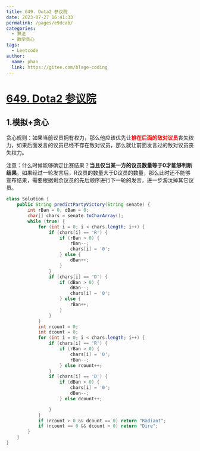 ```yaml
---
title: 649. Dota2 参议院
date: 2023-07-27 16:41:33
permalink: /pages/e9dcab/
categories:
  - 算法
  - 数学贪心
tags:
  - Leetcode
author: 
  name: phan
  link: https://gitee.com/blage-coding
---
```

# [649. Dota2 参议院](https://leetcode.cn/problems/dota2-senate/)

## 1.模拟+贪心

贪心规则：如果当前议员拥有权力，那么他应该优先让<font color="red">**排在后面的敌对议员**</font>丧失权力，如果后面发言的议员已经不存在敌对议员，那么就让前面发言过的敌对议员丧失权力。

注意：什么时候能够确定比赛结果？**当且仅当某一方的议员数量等于0才能够判断结果**。如果经过一轮发言后，R议员的数量大于D议员的数量，那么此时还不能够宣布结果，需要根据剩余议员的先后顺序进行下一轮的发言，进一步淘汰掉其它议员。

```java
class Solution {
    public String predictPartyVictory(String senate) {
        int rBan = 0, dBan = 0;
        char[] chars = senate.toCharArray();
        while (true) {
            for (int i = 0; i < chars.length; i++) {
                if (chars[i] == 'R') {
                    if (rBan > 0) {
                        rBan--;
                        chars[i] = '0';
                    } else {
                        dBan++;
                    }
                }
                if (chars[i] == 'D') {
                    if (dBan > 0) {
                        dBan--;
                        chars[i] = '0';
                    } else {
                        rBan++;
                    }
                }
            }
            int rcount = 0;
            int dcount = 0;
            for (int i = 0; i < chars.length; i++) {
                if (chars[i] == 'R') {
                    if (rBan > 0) {
                        chars[i] = '0';
                        rBan--;
                    } else rcount++;
                }
                if (chars[i] == 'D') {
                    if (dBan > 0) {
                        chars[i] = '0';
                        dBan--;
                    } else dcount++;

                }
            }
            if (rcount > 0 && dcount == 0) return "Radiant";
            if (rcount == 0 && dcount > 0) return "Dire";
        }
    }
}
```

